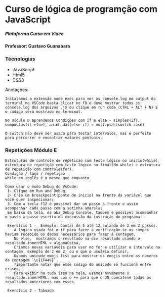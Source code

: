 # Curso de lógica de programção com JavaScript 
##### Plataforma Curso em Vídeo
#### Professor: Gustavo Guanabara

### Técnologias
 - JavaScript
 - Html5
 - CSS3

Anotações:

    Instalamos a extensão node exec para ver os console.log no output do terminal no VSCode basta clicar no f8 e deve mostrar todos os console.log dos arquivos .js ou clique em run code (CTRL + ALT + N) E o código será mostrado no terminal.

    No módulo D aprendemos Condições com if e else - simples(if), compostas(if else), aninhadas(else if) e multiplas(switch case)

    O switch não deve ser usado para testar intervalos, mas é perfeito para percorrer e encontrar valores pontuais.

### Repetições Módulo E

    Estruturas de controle de repeticao com teste lógico no inicio(while), estrutura de repetição com teste lógico no final(do while) e estrutura de repetição com controle(for). 
    Condição / laço / repetição
    while em inglês é o mesmo que enquanto

    Como usar o modo Debug do VsCode:
     1- Clique em Run and Debug;
     2- Crie um breackpoint(ponto de inicio) na frente da variável que você quer inspecionar;
     3- Com a tecla f12 é possível dar um passo a frente e assim acompanhar cada passo com a setinha amarela;
     Em baixo da tela, na aba Debug Console, também é possível acompanhar o passo a passo escrito da execussão da instrução do programa.

     Exercício 1 -  Exemplo: Contar de 5 até 12 pulando de 2 em 2 passos.
        A lógica usada foi o if para fazer a verificação se os campos haviam recebido os dados necessários para fazer a contagem,
        No else,  mostramos o resultado na div resultado usando o resultado.innerHTML = algumaCoisa,
        Criamos novas variáveis para usar no for e utilizar o intervalo na contagem, exemplo de 2 em 2, ou o que o usuário definir,
        Usamos unicode emoji list para mostrar os emojis entre os números da contagem `\u{1F449}`, 
        *importante notar que esse código do unicode só funciona entre crases,
        Para exibir na tudo isso na tela, usamos novamente o resultado.innerHTML, mas com o += para que o JS concatene todas os resultados anteriores com esses.

     Exercício 2 - Tabuada